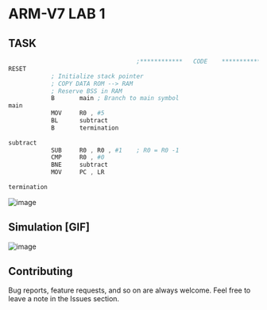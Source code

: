 # ARM-V7 LAB 1 
## TASK
```s
                                    ;************   CODE    ************;
RESET
			; Initialize stack pointer
			; COPY DATA ROM --> RAM 
			; Reserve BSS in RAM 
			B		main ; Branch to main symbol
main
			MOV		R0 , #5
			BL		subtract
			B		termination
			
subtract
			SUB		R0 , R0 , #1 	; R0 = R0 -1
			CMP		R0 , #0
			BNE		subtract
			MOV		PC , LR
			
termination

```
![image](https://drive.google.com/uc?export=download&id=1NZ7ChlL_unQkcOagSilbqico9RykaXCr)

## Simulation [GIF]

![image](https://drive.google.com/uc?export=download&id=14s2VHEeIqLLNDtx-8BLYx8gEVJvJHYgB)



## Contributing  
Bug reports, feature requests, and so on are always welcome. Feel free to leave a note in the Issues section.
